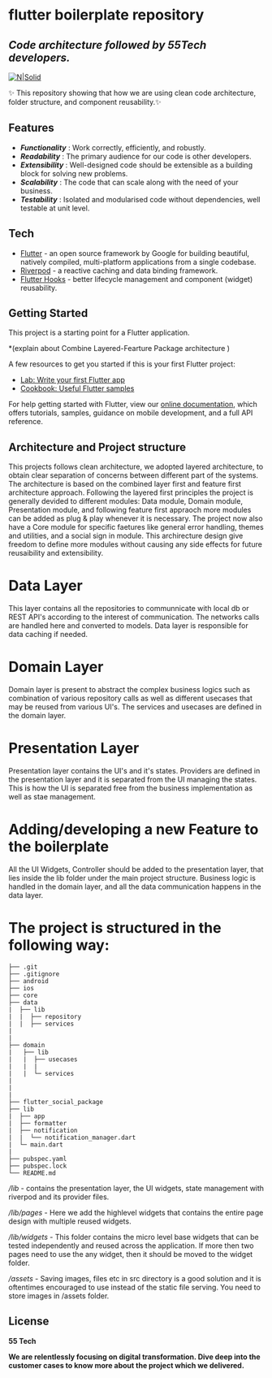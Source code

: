 # flutter boilerplate repository
## _Code architecture followed by 55Tech developers._

[![N|Solid](https://www.fiftyfivetech.io/wp-content/uploads/2021/05/logo.png)](https://nodesource.com/products/nsolid)

 ✨ This repository showing that how we are using clean code architecture, folder structure, and component reusability.✨

## Features

- _**Functionality**_  : Work correctly, efficiently, and robustly.
- _**Readability**_    : The primary audience for our code is other developers.
-  _**Extensibility**_ : Well-designed code should be extensible as a building block for solving new problems.
- _**Scalability**_    : The code that can scale along with the need of your business.
- _**Testability**_    : Isolated and modularised code without dependencies, well testable at unit level.

## Tech

- [Flutter](https://flutter.dev/) - an open source framework by Google for building beautiful, natively compiled, multi-platform applications from a single codebase.
- [Riverpod](https://riverpod.dev/) - a reactive caching and data binding framework.
- [Flutter Hooks](https://pub.dev/packages/flutter_hooks) - better lifecycle management and component (widget) reusability.


## Getting Started

This project is a starting point for a Flutter application.

*(explain about Combine Layered-Fearture Package architecture )


A few resources to get you started if this is your first Flutter project:

- [Lab: Write your first Flutter app](https://flutter.dev/docs/get-started/codelab)
- [Cookbook: Useful Flutter samples](https://flutter.dev/docs/cookbook)

For help getting started with Flutter, view our
[online documentation](https://flutter.dev/docs), which offers tutorials,
samples, guidance on mobile development, and a full API reference.

## Architecture and Project structure
This projects follows clean architecture, we adopted layered architecture, to obtain clear separation of concerns between different part of the systems.  The architecture is based on the combined layer first and feature first architecture approach. Following the layered first principles the project is generally devided to different modules: Data module, Domain module, Presentation module, and following feature first appraoch more modules can be added as plug & play whenever it is necessary. The project now also have a Core module for specific faetures like general error handling, themes and utilities, and a social sign in module. This archirecture design give freedom to define more modules without causing any side effects for future reusaibility and extensibility. 

# Data Layer
This layer contains all the repositories to communnicate with local db or REST API's according to the interest of communication. The networks calls are handled here and converted to models. Data layer is responsible for data caching if needed.

# Domain Layer
Domain layer is present to abstract the complex business logics such as combination of various repository calls as well as different usecases that may be reused from various UI's. The services and usecases are defined in the domain layer.

# Presentation Layer
Presentation layer contains the UI's and it's states. Providers are defined in the presentation layer and it is separated from the UI managing the states. This is how the UI is separated free from the business implementation as well as stae management. 

# Adding/developing a new Feature to the boilerplate
All the UI Widgets, Controller should be added to the presentation layer, that lies inside the lib folder under the main project structure. Business logic is handled in the domain layer, and all the data communication happens in the data layer.



# The project is structured in the following way:

~~~
├── .git
├── .gitignore
├── android
├── ios
├── core
├── data
|  ├── lib
|  |  ├── repository
|  |  ├── services
|
|
├── domain
|   ├── lib
|   |  ├── usecases
|   |  |  
|   |  └─ services   
|
|
|
├── flutter_social_package
├── lib
|  ├── app
|  ├── formatter
|  ├── notification
|  |  └── notification_manager.dart
|  └─ main.dart   
| 
├── pubspec.yaml
├── pubspec.lock
└── README.md

~~~

*/lib* - contains the presentation layer, the UI widgets, state management with riverpod and its provider files.

*/lib/pages* - Here we add the highlevel widgets that contains the entire page design with multiple reused widgets.

*/lib/widgets* - This folder contains the micro level base widgets that can be tested independently and reused across the application. If more then two pages need to use the any widget, then it should be moved to the widget folder.

*/assets* - Saving images, files etc in src directory is a good solution and it is oftentimes encouraged to use instead of the static file serving. You need to store images in /assets folder.


## License

**55 Tech**

**We are relentlessly focusing on digital transformation. Dive deep into the customer cases to know more about the project which we delivered.**

